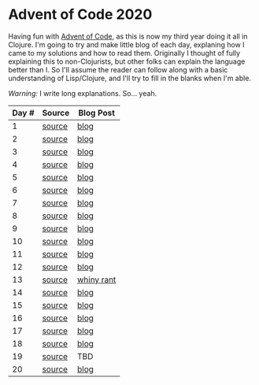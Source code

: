 # Advent of Code 2020

Having fun with [Advent of Code](https://adventofcode.com/), as this is now my third year doing it all in Clojure.
I'm going to try and make little blog of each day, explaning how I came to my solutions and how to read them.
Originally I thought of fully explaining this to non-Clojurists, but other folks can explain the language better
than I.  So I'll assume the reader can follow along with a basic understanding of Lisp/Clojure, and I'll try to
fill in the blanks when I'm able.

_Warning:_ I write long explanations. So... yeah.

| Day # | Source | Blog Post |
| ----- | ------ | --------- |
|  1    | [source](src/advent_2020_clojure/day01.clj) | [blog](docs/day01.md) |
|  2    | [source](src/advent_2020_clojure/day02.clj) | [blog](docs/day02.md) |
|  3    | [source](src/advent_2020_clojure/day03.clj) | [blog](docs/day03.md) |
|  4    | [source](src/advent_2020_clojure/day04.clj) | [blog](docs/day04.md) |
|  5    | [source](src/advent_2020_clojure/day05.clj) | [blog](docs/day05.md) |
|  6    | [source](src/advent_2020_clojure/day06.clj) | [blog](docs/day06.md) |
|  7    | [source](src/advent_2020_clojure/day07.clj) | [blog](docs/day07.md) |
|  8    | [source](src/advent_2020_clojure/day08.clj) | [blog](docs/day08.md) |
|  9    | [source](src/advent_2020_clojure/day09.clj) | [blog](docs/day09.md) |
| 10    | [source](src/advent_2020_clojure/day10.clj) | [blog](docs/day10.md) |
| 11    | [source](src/advent_2020_clojure/day11.clj) | [blog](docs/day11.md) |
| 12    | [source](src/advent_2020_clojure/day12.clj) | [blog](docs/day12.md) |
| 13    | [source](src/advent_2020_clojure/day13.clj) | [whiny rant](docs/day13.md) |
| 14    | [source](src/advent_2020_clojure/day14.clj) | [blog](docs/day14.md) |
| 15    | [source](src/advent_2020_clojure/day15.clj) | [blog](docs/day15.md) |
| 16    | [source](src/advent_2020_clojure/day16.clj) | [blog](docs/day16.md) |
| 17    | [source](src/advent_2020_clojure/day17.clj) | [blog](docs/day17.md) |
| 18    | [source](src/advent_2020_clojure/day18.clj) | [blog](docs/day18.md) |
| 19    | [source](src/advent_2020_clojure/day19.clj) | TBD |
| 20    | [source](src/advent_2020_clojure/day20.clj) | [blog](docs/day20.md) |

